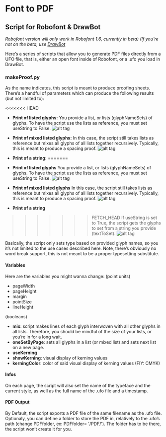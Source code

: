 # Font to PDF
## Script for Robofont & DrawBot
*Robofont version will only work in Robofont 1.6, currently in beta)
(If you’re not on the beta, use [DrawBot](http://drawbot.readthedocs.org/en/latest/content/download.html)*

Here’s a series of scripts that allow you to generate PDF files directly from a UFO file, that is, either an open font inside of Robofont, or a .ufo you load in DrawBot.


### makeProof.py

As the name indicates, this script is meant to produce proofing sheets. There’s a handful of parameters which can produce the following results (but not limited to):

<<<<<<< HEAD
+ **Print of listed glyphs:**
You provide a list, or lists (glyphNameSets) of glyphs. To have the script use the lists as reference, you must set useString to False. 
![alt tag](http://www.akalollip.com/images/github/font2pdf/makeProofingSheets-1.png)

+ **Print of mixed listed glyphs:**
In this case, the script still takes lists as reference but mixes all glyphs of all lists together recursively. Typically, this is meant to produce a spacing proof.
![alt tag](http://www.akalollip.com/images/github/font2pdf/makeProofingSheets-3.png)

+ **Print of a string:**
=======
+ **Print of listed glyphs**
You provide a list, or lists (glyphNameSets) of glyphs. To have the script use the lists as reference, you must set useString to False. 
![alt tag](http://www.akalollip.com/images/github/font2pdf/makeProofingSheets-1.png)

+ **Print of mixed listed glyphs**
In this case, the script still takes lists as reference but mixes all glyphs of all lists together recursively. Typically, this is meant to produce a spacing proof.
![alt tag](http://www.akalollip.com/images/github/font2pdf/makeProofingSheets-3.png)

+ **Print of a string**
>>>>>>> FETCH_HEAD
If useString is set to True, the script gets the glyphs to set from a string you provide (textToSet). 
![alt tag](http://www.akalollip.com/images/github/font2pdf/makeProofingSheets-2.png)

Basically, the script only sets type based on provided glyph names, so you it’s not limited to the use cases described here. Note, there’s obviously no word break support, this is not meant to be a proper typesetting substitute.

#### Variables
Here are the variables you might wanna change:
(point units)
+ pageWidth
+ pageHeight
+ margin
+ pointSize
+ lineHeight

(booleans)
+ **mix**: script makes lines of each glyph interwoven with all other glyphs in all lists. Therefore, you should be mindful of the size of your lists, or you’re in for a long wait.
+ **oneSetByPage**: sets all glyphs in a list (or mixed list) and sets next list on a new page.
+ **useKerning**
+ **showKerning**: visual display of kerning values
+ **kerningColor**: color of said visual display of kerning values (FIY: CMYK)

#### Infos
On each page, the script will also set the name of the typeface and the current style, as well as the full name of the .ufo file and a timestamp.

#### PDF Output
By Default, the script exports a PDF file of the same filename as the .ufo file. Optionaly, you can define a folder to store the PDF in, relatively to the .ufo’s path (change PDFfolder, ex: PDFfolder= '/PDF/'). The folder has to be there, the script won’t create it for you.
